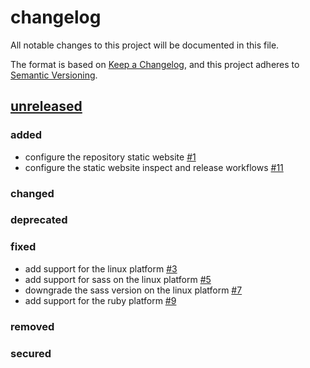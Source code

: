 # changelog

All notable changes to this project will be documented in this file.

The format is based on [Keep a Changelog][changelog],
and this project adheres to [Semantic Versioning][semver].

## [unreleased]

### added

- configure the repository static website [#1](https://github.com/derftx/casita/issues/1)
- configure the static website inspect and release workflows [#11](https://github.com/derftx/casita/issues/11)

### changed

### deprecated

### fixed

- add support for the linux platform [#3](https://github.com/derftx/casita/issues/3)
- add support for sass on the linux platform [#5](https://github.com/derftx/casita/issues/5)
- downgrade the sass version on the linux platform [#7](https://github.com/derftx/casita/issues/7)
- add support for the ruby platform [#9](https://github.com/derftx/casita/issues/9)

### removed

### secured

[changelog]: https://keepachangelog.com/en/1.0.0
[semver]: https://semver.org/spec/v2.0.0.html
[unreleased]: https://github.com/derftx/casita
